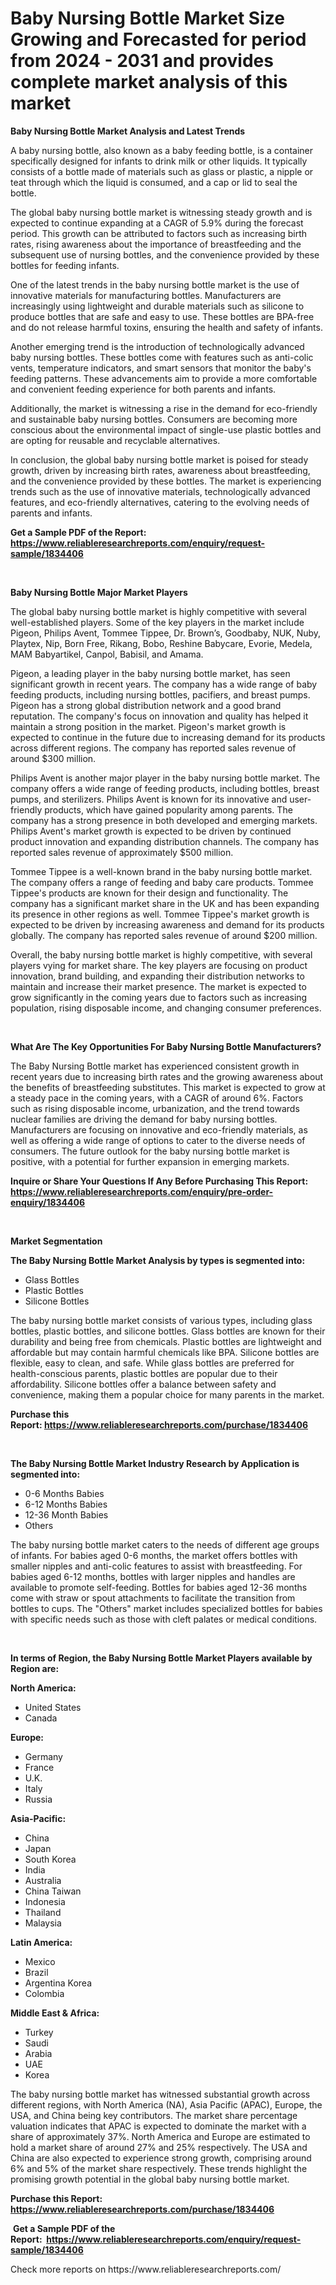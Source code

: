 <p><h1>Baby Nursing Bottle Market Size Growing and Forecasted for period from 2024 - 2031 and provides complete market analysis of this market</h1></p><p><strong>Baby Nursing Bottle Market Analysis and Latest Trends</strong></p>
<p><p>A baby nursing bottle, also known as a baby feeding bottle, is a container specifically designed for infants to drink milk or other liquids. It typically consists of a bottle made of materials such as glass or plastic, a nipple or teat through which the liquid is consumed, and a cap or lid to seal the bottle.</p><p>The global baby nursing bottle market is witnessing steady growth and is expected to continue expanding at a CAGR of 5.9% during the forecast period. This growth can be attributed to factors such as increasing birth rates, rising awareness about the importance of breastfeeding and the subsequent use of nursing bottles, and the convenience provided by these bottles for feeding infants.</p><p>One of the latest trends in the baby nursing bottle market is the use of innovative materials for manufacturing bottles. Manufacturers are increasingly using lightweight and durable materials such as silicone to produce bottles that are safe and easy to use. These bottles are BPA-free and do not release harmful toxins, ensuring the health and safety of infants.</p><p>Another emerging trend is the introduction of technologically advanced baby nursing bottles. These bottles come with features such as anti-colic vents, temperature indicators, and smart sensors that monitor the baby's feeding patterns. These advancements aim to provide a more comfortable and convenient feeding experience for both parents and infants.</p><p>Additionally, the market is witnessing a rise in the demand for eco-friendly and sustainable baby nursing bottles. Consumers are becoming more conscious about the environmental impact of single-use plastic bottles and are opting for reusable and recyclable alternatives.</p><p>In conclusion, the global baby nursing bottle market is poised for steady growth, driven by increasing birth rates, awareness about breastfeeding, and the convenience provided by these bottles. The market is experiencing trends such as the use of innovative materials, technologically advanced features, and eco-friendly alternatives, catering to the evolving needs of parents and infants.</p></p>
<p><strong>Get a Sample PDF of the Report:&nbsp; <a href="https://www.reliableresearchreports.com/enquiry/request-sample/1834406">https://www.reliableresearchreports.com/enquiry/request-sample/1834406</a></strong></p>
<p>&nbsp;</p>
<p><strong>Baby Nursing Bottle Major Market Players</strong></p>
<p><p>The global baby nursing bottle market is highly competitive with several well-established players. Some of the key players in the market include Pigeon, Philips Avent, Tommee Tippee, Dr. Brown’s, Goodbaby, NUK, Nuby, Playtex, Nip, Born Free, Rikang, Bobo, Reshine Babycare, Evorie, Medela, MAM Babyartikel, Canpol, Babisil, and Amama.</p><p>Pigeon, a leading player in the baby nursing bottle market, has seen significant growth in recent years. The company has a wide range of baby feeding products, including nursing bottles, pacifiers, and breast pumps. Pigeon has a strong global distribution network and a good brand reputation. The company's focus on innovation and quality has helped it maintain a strong position in the market. Pigeon's market growth is expected to continue in the future due to increasing demand for its products across different regions. The company has reported sales revenue of around $300 million.</p><p>Philips Avent is another major player in the baby nursing bottle market. The company offers a wide range of feeding products, including bottles, breast pumps, and sterilizers. Philips Avent is known for its innovative and user-friendly products, which have gained popularity among parents. The company has a strong presence in both developed and emerging markets. Philips Avent's market growth is expected to be driven by continued product innovation and expanding distribution channels. The company has reported sales revenue of approximately $500 million.</p><p>Tommee Tippee is a well-known brand in the baby nursing bottle market. The company offers a range of feeding and baby care products. Tommee Tippee's products are known for their design and functionality. The company has a significant market share in the UK and has been expanding its presence in other regions as well. Tommee Tippee's market growth is expected to be driven by increasing awareness and demand for its products globally. The company has reported sales revenue of around $200 million.</p><p>Overall, the baby nursing bottle market is highly competitive, with several players vying for market share. The key players are focusing on product innovation, brand building, and expanding their distribution networks to maintain and increase their market presence. The market is expected to grow significantly in the coming years due to factors such as increasing population, rising disposable income, and changing consumer preferences.</p></p>
<p>&nbsp;</p>
<p><strong>What Are The Key Opportunities For Baby Nursing Bottle Manufacturers?</strong></p>
<p><p>The Baby Nursing Bottle market has experienced consistent growth in recent years due to increasing birth rates and the growing awareness about the benefits of breastfeeding substitutes. This market is expected to grow at a steady pace in the coming years, with a CAGR of around 6%. Factors such as rising disposable income, urbanization, and the trend towards nuclear families are driving the demand for baby nursing bottles. Manufacturers are focusing on innovative and eco-friendly materials, as well as offering a wide range of options to cater to the diverse needs of consumers. The future outlook for the baby nursing bottle market is positive, with a potential for further expansion in emerging markets.</p></p>
<p><strong>Inquire or Share Your Questions If Any Before Purchasing This Report: <a href="https://www.reliableresearchreports.com/enquiry/pre-order-enquiry/1834406">https://www.reliableresearchreports.com/enquiry/pre-order-enquiry/1834406</a></strong></p>
<p>&nbsp;</p>
<p><strong>Market Segmentation</strong></p>
<p><strong>The Baby Nursing Bottle Market Analysis by types is segmented into:</strong></p>
<p><ul><li>Glass Bottles</li><li>Plastic Bottles</li><li>Silicone Bottles</li></ul></p>
<p><p>The baby nursing bottle market consists of various types, including glass bottles, plastic bottles, and silicone bottles. Glass bottles are known for their durability and being free from chemicals. Plastic bottles are lightweight and affordable but may contain harmful chemicals like BPA. Silicone bottles are flexible, easy to clean, and safe. While glass bottles are preferred for health-conscious parents, plastic bottles are popular due to their affordability. Silicone bottles offer a balance between safety and convenience, making them a popular choice for many parents in the market.</p></p>
<p><strong>Purchase this Report:&nbsp;<a href="https://www.reliableresearchreports.com/purchase/1834406">https://www.reliableresearchreports.com/purchase/1834406</a></strong></p>
<p>&nbsp;</p>
<p><strong>The Baby Nursing Bottle Market Industry Research by Application is segmented into:</strong></p>
<p><ul><li>0-6 Months Babies</li><li>6-12 Months Babies</li><li>12-36 Month Babies</li><li>Others</li></ul></p>
<p><p>The baby nursing bottle market caters to the needs of different age groups of infants. For babies aged 0-6 months, the market offers bottles with smaller nipples and anti-colic features to assist with breastfeeding. For babies aged 6-12 months, bottles with larger nipples and handles are available to promote self-feeding. Bottles for babies aged 12-36 months come with straw or spout attachments to facilitate the transition from bottles to cups. The "Others" market includes specialized bottles for babies with specific needs such as those with cleft palates or medical conditions.</p></p>
<p>&nbsp;</p>
<p><strong>In terms of Region, the Baby Nursing Bottle Market Players available by Region are:</strong></p>
<p>
    <p> <strong> North America: </strong>
        <ul>
            <li>United States</li>
            <li>Canada</li>
        </ul>
        </p> 
    <p> <strong> Europe: </strong>
        <ul>
            <li>Germany</li>
            <li>France</li>
            <li>U.K.</li>
            <li>Italy</li>
            <li>Russia</li>
        </ul>
        </p> 
    <p> <strong> Asia-Pacific: </strong>
        <ul>
            <li>China</li>
            <li>Japan</li>
            <li>South Korea</li>
            <li>India</li>
            <li>Australia</li>
            <li>China Taiwan</li>
            <li>Indonesia</li>
            <li>Thailand</li>
            <li>Malaysia</li>
        </ul>
        </p> 
    <p> <strong> Latin America: </strong>
        <ul>
            <li>Mexico</li>
            <li>Brazil</li>
            <li>Argentina Korea</li>
            <li>Colombia</li>
        </ul>
        </p> 
    <p> <strong> Middle East & Africa: </strong>
        <ul>
            <li>Turkey</li>
            <li>Saudi</li>
            <li>Arabia</li>
            <li>UAE</li>
            <li>Korea</li>
        </ul>
    </p>
    </p>
<p><p>The baby nursing bottle market has witnessed substantial growth across different regions, with North America (NA), Asia Pacific (APAC), Europe, the USA, and China being key contributors. The market share percentage valuation indicates that APAC is expected to dominate the market with a share of approximately 37%. North America and Europe are estimated to hold a market share of around 27% and 25% respectively. The USA and China are also expected to experience strong growth, comprising around 6% and 5% of the market share respectively. These trends highlight the promising growth potential in the global baby nursing bottle market.</p></p>
<p><strong>Purchase this Report: <a href="https://www.reliableresearchreports.com/purchase/1834406">https://www.reliableresearchreports.com/purchase/1834406</a></strong></p>
<p>&nbsp;<strong>Get a Sample PDF of the Report:&nbsp;&nbsp;<a href="https://www.reliableresearchreports.com/enquiry/request-sample/1834406">https://www.reliableresearchreports.com/enquiry/request-sample/1834406</a></strong></p>
<p><strong></strong></p>
<p>Check more reports on https://www.reliableresearchreports.com/</p>